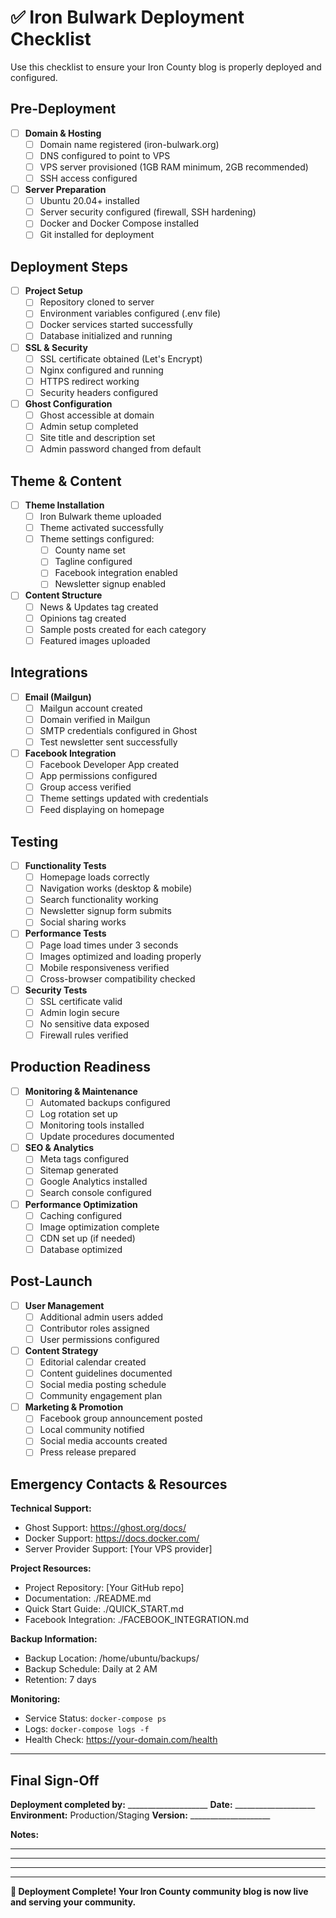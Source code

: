 # ✅ Iron Bulwark Deployment Checklist

Use this checklist to ensure your Iron County blog is properly deployed and configured.

## Pre-Deployment

- [ ] **Domain & Hosting**
  - [ ] Domain name registered (iron-bulwark.org)
  - [ ] DNS configured to point to VPS
  - [ ] VPS server provisioned (1GB RAM minimum, 2GB recommended)
  - [ ] SSH access configured

- [ ] **Server Preparation**
  - [ ] Ubuntu 20.04+ installed
  - [ ] Server security configured (firewall, SSH hardening)
  - [ ] Docker and Docker Compose installed
  - [ ] Git installed for deployment

## Deployment Steps

- [ ] **Project Setup**
  - [ ] Repository cloned to server
  - [ ] Environment variables configured (.env file)
  - [ ] Docker services started successfully
  - [ ] Database initialized and running

- [ ] **SSL & Security**
  - [ ] SSL certificate obtained (Let's Encrypt)
  - [ ] Nginx configured and running
  - [ ] HTTPS redirect working
  - [ ] Security headers configured

- [ ] **Ghost Configuration**
  - [ ] Ghost accessible at domain
  - [ ] Admin setup completed
  - [ ] Site title and description set
  - [ ] Admin password changed from default

## Theme & Content

- [ ] **Theme Installation**
  - [ ] Iron Bulwark theme uploaded
  - [ ] Theme activated successfully
  - [ ] Theme settings configured:
    - [ ] County name set
    - [ ] Tagline configured
    - [ ] Facebook integration enabled
    - [ ] Newsletter signup enabled

- [ ] **Content Structure**
  - [ ] News & Updates tag created
  - [ ] Opinions tag created
  - [ ] Sample posts created for each category
  - [ ] Featured images uploaded

## Integrations

- [ ] **Email (Mailgun)**
  - [ ] Mailgun account created
  - [ ] Domain verified in Mailgun
  - [ ] SMTP credentials configured in Ghost
  - [ ] Test newsletter sent successfully

- [ ] **Facebook Integration**
  - [ ] Facebook Developer App created
  - [ ] App permissions configured
  - [ ] Group access verified
  - [ ] Theme settings updated with credentials
  - [ ] Feed displaying on homepage

## Testing

- [ ] **Functionality Tests**
  - [ ] Homepage loads correctly
  - [ ] Navigation works (desktop & mobile)
  - [ ] Search functionality working
  - [ ] Newsletter signup form submits
  - [ ] Social sharing works

- [ ] **Performance Tests**
  - [ ] Page load times under 3 seconds
  - [ ] Images optimized and loading properly
  - [ ] Mobile responsiveness verified
  - [ ] Cross-browser compatibility checked

- [ ] **Security Tests**
  - [ ] SSL certificate valid
  - [ ] Admin login secure
  - [ ] No sensitive data exposed
  - [ ] Firewall rules verified

## Production Readiness

- [ ] **Monitoring & Maintenance**
  - [ ] Automated backups configured
  - [ ] Log rotation set up
  - [ ] Monitoring tools installed
  - [ ] Update procedures documented

- [ ] **SEO & Analytics**
  - [ ] Meta tags configured
  - [ ] Sitemap generated
  - [ ] Google Analytics installed
  - [ ] Search console configured

- [ ] **Performance Optimization**
  - [ ] Caching configured
  - [ ] Image optimization complete
  - [ ] CDN set up (if needed)
  - [ ] Database optimized

## Post-Launch

- [ ] **User Management**
  - [ ] Additional admin users added
  - [ ] Contributor roles assigned
  - [ ] User permissions configured

- [ ] **Content Strategy**
  - [ ] Editorial calendar created
  - [ ] Content guidelines documented
  - [ ] Social media posting schedule
  - [ ] Community engagement plan

- [ ] **Marketing & Promotion**
  - [ ] Facebook group announcement posted
  - [ ] Local community notified
  - [ ] Social media accounts created
  - [ ] Press release prepared

## Emergency Contacts & Resources

**Technical Support:**
- Ghost Support: https://ghost.org/docs/
- Docker Support: https://docs.docker.com/
- Server Provider Support: [Your VPS provider]

**Project Resources:**
- Project Repository: [Your GitHub repo]
- Documentation: ./README.md
- Quick Start Guide: ./QUICK_START.md
- Facebook Integration: ./FACEBOOK_INTEGRATION.md

**Backup Information:**
- Backup Location: /home/ubuntu/backups/
- Backup Schedule: Daily at 2 AM
- Retention: 7 days

**Monitoring:**
- Service Status: `docker-compose ps`
- Logs: `docker-compose logs -f`
- Health Check: https://your-domain.com/health

---

## Final Sign-Off

**Deployment completed by:** ____________________
**Date:** ____________________
**Environment:** Production/Staging
**Version:** ____________________

**Notes:**
____________________
____________________
____________________

---

**🎉 Deployment Complete! Your Iron County community blog is now live and serving your community.**
